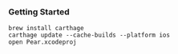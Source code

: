 ### Getting Started
```
brew install carthage
carthage update --cache-builds --platform ios
open Pear.xcodeproj
```
